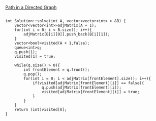 [Path in a Directed Graph](https://www.scaler.com/academy/mentee-dashboard/class/46134/assignment/problems/9359/?navref=cl_pb_nv_tb)


```

int Solution::solve(int A, vector<vector<int> > &B) {
    vector<vector<int>>adjMatrix(A + 1);
    for(int i = 0; i < B.size(); i++){
        adjMatrix[B[i][0]].push_back(B[i][1]);
    }
    vector<bool>visited(A + 1,false);
    queue<int>q;
    q.push(1);
    visited[1] = true;

    while(q.size() > 0){
        int frontElement = q.front();
        q.pop();
        for(int i = 0; i < adjMatrix[frontElement].size(); i++){
            if(visited[adjMatrix[frontElement][i]] == false){
                q.push(adjMatrix[frontElement][i]);
                visited[adjMatrix[frontElement][i]] = true;
            }
        }
    }
    return (int)visited[A];
}



```
